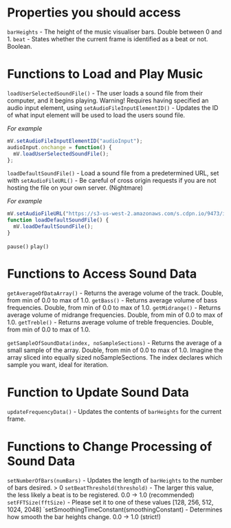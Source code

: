 # Properties you should access

`barHeights` - The height of the music visualiser bars. Double between 0 and 1.
`beat` - States whether the current frame is identified as a beat or not. Boolean.

# Functions to Load and Play Music

`loadUserSelectedSoundFile()` - The user loads a sound file from their computer, and it begins playing. 
Warning! Requires having specified an audio input element, using
`setAudioFileInputElementID()` - Updates the ID of what input element will be used to load the users sound file.

*For example*
```js
mV.setAudioFileInputElementID("audioInput");
audioInput.onchange = function() { 
  mV.loadUserSelectedSoundFile();
};
```

`loadDefaultSoundFile()` - Load a sound file from a predetermined URL, set with
`setAudioFileURL()` - Be careful of cross origin requests if you are not hosting the file on your own server. (Nightmare)

*For example*
```js
mV.setAudioFileURL("https://s3-us-west-2.amazonaws.com/s.cdpn.io/9473/ivan-ibarra_-_cultos-personales.ogg");
function loadDefaultSoundFile() {
  mV.loadDefaultSoundFile();
}
```

`pause()`
`play()`

# Functions to Access Sound Data

`getAverageOfDataArray()` - Returns the average volume of the track. Double, from min of 0.0 to max of 1.0.
`getBass()` - Returns average volume of bass frequencies. Double, from min of 0.0 to max of 1.0.
`getMidrange()` - Returns average volume of midrange frequencies. Double, from min of 0.0 to max of 1.0.
`getTreble()` - Returns average volume of treble frequencies. Double, from min of 0.0 to max of 1.0.

`getSampleOfSoundData(index, noSampleSections)` - Returns the average of a small sample of the array. Double, from min of 0.0 to max of 1.0.
 Imagine the array sliced into equally sized noSampleSections. The index declares which sample you want, ideal for iteration.
 
 # Function to Update Sound Data
 
 `updateFrequencyData()` - Updates the contents of `barHeights` for the current frame.
 
 # Functions to Change Processing of Sound Data
 
 `setNumberOfBars(numBars)` - Updates the length of `barHeights` to the number of bars desired. > 0
 `setBeatThreshold(threshold)` - The larger this value, the less likely a beat is to be registered. 0.0 -> 1.0 (recommended)
 `setFFTSize(fftSize)` - Please set it to one of these values [128, 256, 512, 1024, 2048]
 `setSmoothingTimeConstant(smoothingConstant) - Determines how smooth the bar heights change. 0.0 -> 1.0 (strict!)
 
 
 
 
 
 
